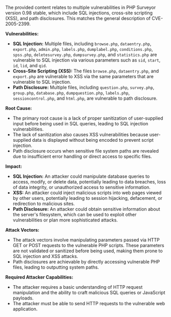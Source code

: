 The provided content relates to multiple vulnerabilities in PHP Surveyor version 0.98 stable, which include SQL injections, cross-site scripting (XSS), and path disclosures. This matches the general description of CVE-2005-2399.

**Vulnerabilities:**

*   **SQL Injection:** Multiple files, including `browse.php`, `dataentry.php`, `export.php`, `admin.php`, `labels.php`, `dumplabel.php`, `conditions.php`, `spss.php`, `deletesurvey.php`, `dumpsurvey.php`, and `statistics.php` are vulnerable to SQL injection via various parameters such as `sid`, `start`, `id`, `lid`, and `qid`.
*   **Cross-Site Scripting (XSS):** The files `browse.php`, `dataentry.php`, and `export.php` are vulnerable to XSS via the same parameters that are vulnerable to SQL injection.
*  **Path Disclosure:** Multiple files, including `question.php`, `survey.php`, `group.php`, `database.php`, `dumpquestion.php`, `labels.php`, `sessioncontrol.php`, and `html.php`, are vulnerable to path disclosure.

**Root Cause:**

*   The primary root cause is a lack of proper sanitization of user-supplied input before being used in SQL queries, leading to SQL injection vulnerabilities.
*   The lack of sanitization also causes XSS vulnerabilities because user-supplied data is displayed without being encoded to prevent script injection.
*   Path disclosure occurs when sensitive file system paths are revealed due to insufficient error handling or direct access to specific files.

**Impact:**

*   **SQL Injection:** An attacker could manipulate database queries to access, modify, or delete data, potentially leading to data breaches, loss of data integrity, or unauthorized access to sensitive information.
*   **XSS:** An attacker could inject malicious scripts into web pages viewed by other users, potentially leading to session hijacking, defacement, or redirection to malicious sites.
*   **Path Disclosure:** An attacker could obtain sensitive information about the server's filesystem, which can be used to exploit other vulnerabilities or plan more sophisticated attacks.

**Attack Vectors:**

*   The attack vectors involve manipulating parameters passed via HTTP GET or POST requests to the vulnerable PHP scripts. These parameters are not validated or sanitized before being used, making them prone to SQL injection and XSS attacks.
*   Path disclosures are achievable by directly accessing vulnerable PHP files, leading to outputting system paths.

**Required Attacker Capabilities:**

*   The attacker requires a basic understanding of HTTP request manipulation and the ability to craft malicious SQL queries or JavaScript payloads.
*   The attacker must be able to send HTTP requests to the vulnerable web application.